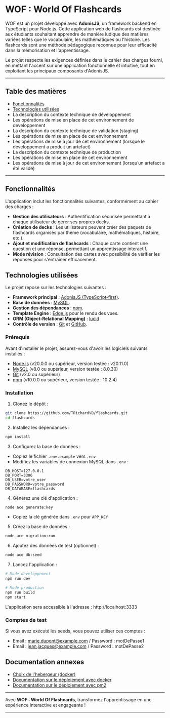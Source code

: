 # WOF : World Of Flashcards

WOF est un projet développé avec **AdonisJS**, un framework backend en TypeScript pour Node.js. Cette application web de flashcards est destinée aux étudiants souhaitant apprendre de manière ludique des matières variées telles que le vocabulaire, les mathématiques ou l'histoire. Les flashcards sont une méthode pédagogique reconnue pour leur efficacité dans la mémorisation et l'apprentissage.

Le projet respecte les exigences définies dans le cahier des charges fourni, en mettant l'accent sur une application fonctionnelle et intuitive, tout en exploitant les principaux composants d'AdonisJS.

---

## Table des matières

- [Fonctionnalités](#fonctionnalités)
- [Technologies utilisées](#technologies-utilisées)
- La description du contexte technique de développement
- Les opérations de mise en place de cet environnement de developpement
- La description du contexte technique de validation (staging)
- Les opérations de mise en place de cet environnement
- Les opérations de mise à jour de cet environnement (lorsque le développement a produit un artefact)
- La description du contexte technique de production
- Les opérations de mise en place de cet environnement
- Les opérations de mise à jour de cet environnement (lorsqu’un artefact a été validé)

---

## Fonctionnalités

L'application inclut les fonctionnalités suivantes, conformément au cahier des charges :

- **Gestion des utilisateurs** : Authentification sécurisée permettant à chaque utilisateur de gérer ses propres decks.
- **Création de decks** : Les utilisateurs peuvent créer des paquets de flashcards organisés par thème (vocabulaire, mathématiques, histoire, etc.).
- **Ajout et modification de flashcards** : Chaque carte contient une question et une réponse, permettant un apprentissage interactif.
- **Mode révision** : Consultation des cartes avec possibilité de vérifier les réponses pour s'entraîner efficacement.

## Technologies utilisées

Le projet repose sur les technologies suivantes :

- **Framework principal** : [AdonisJS (TypeScript-first)](https://adonisjs.com/).
- **Base de données** : [MySQL](https://www.mysql.com).
- **Gestion des dépendances** : [npm](https://www.npmjs.com/).
- **Template Engine** : [Edge.js](https://edgejs.dev) pour le rendu des vues.
- **ORM (Object-Relational Mapping)** : [lucid](https://lucid.adonisjs.com/)
- **Contrôle de version** : [Git](https://git-scm.com/) et [GitHub](https://github.com/).

### Prérequis

Avant d'installer le projet, assurez-vous d'avoir les logiciels suivants installés :

- [Node.js](https://nodejs.org) (v20.0.0 ou supérieur, version testée : v20.11.0)
- [MySQL](https://www.mysql.com) (v8.0 ou supérieur, version testée : 8.0.30)
- [Git](https://git-scm.com/) (v2.0 ou supérieur)
- [npm](https://www.npmjs.com/) (v10.0.0 ou supérieur, version testée : 10.2.4)

### Installation

1. Clonez le dépôt :

```bash
git clone https://github.com/TRichardVD/flashcards.git
cd flashcards
```

2. Installez les dépendances :

```bash
npm install
```

3. Configurez la base de données :

- Copiez le fichier `.env.example` vers `.env`
- Modifiez les variables de connexion MySQL dans `.env` :

```env
DB_HOST=127.0.0.1
DB_PORT=3306
DB_USER=votre_user
DB_PASSWORD=votre_password
DB_DATABASE=flashcards
```

4. Générez une clé d'application :

```bash
node ace generate:key
```

- Copiez la clé générée dans `.env` pour `APP_KEY`

5. Créez la base de données :

```bash
node ace migration:run
```

6. Ajoutez des données de test (optionnel) :

```bash
node ace db:seed
```

7. Lancez l'application :

```bash
# Mode développement
npm run dev

# Mode production
npm run build
npm start
```

L'application sera accessible à l'adresse : http://localhost:3333

### Comptes de test

Si vous avez exécuté les seeds, vous pouvez utiliser ces comptes :

- Email : marie.dupont@example.com / Password : motDePasse1
- Email : jean.jacques@example.com / Password : motDePasse2

## Documentation annexes

- [Choix de l'hebergeur (docker)](./docs/comparaisonHebergeur.md)
- [Documentation sur le déploiement avec docker](./docs/docker-doc.md)
- [Documentation sur le déploiement avec pm2](./docs/pm2-doc.md)

---

Avec **WOF : World Of Flashcards**, transformez l'apprentissage en une expérience interactive et engageante !

---
